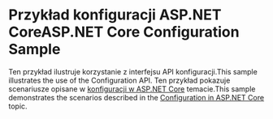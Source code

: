 # <a name="aspnet-core-configuration-sample"></a><span data-ttu-id="e29fe-101">Przykład konfiguracji ASP.NET Core</span><span class="sxs-lookup"><span data-stu-id="e29fe-101">ASP.NET Core Configuration Sample</span></span>

<span data-ttu-id="e29fe-102">Ten przykład ilustruje korzystanie z interfejsu API konfiguracji.</span><span class="sxs-lookup"><span data-stu-id="e29fe-102">This sample illustrates the use of the Configuration API.</span></span> <span data-ttu-id="e29fe-103">Ten przykład pokazuje scenariusze opisane w [konfiguracji w ASP.NET Core](https://docs.microsoft.com/aspnet/core/fundamentals/configuration) temacie.</span><span class="sxs-lookup"><span data-stu-id="e29fe-103">This sample demonstrates the scenarios described in the [Configuration in ASP.NET Core](https://docs.microsoft.com/aspnet/core/fundamentals/configuration) topic.</span></span>
